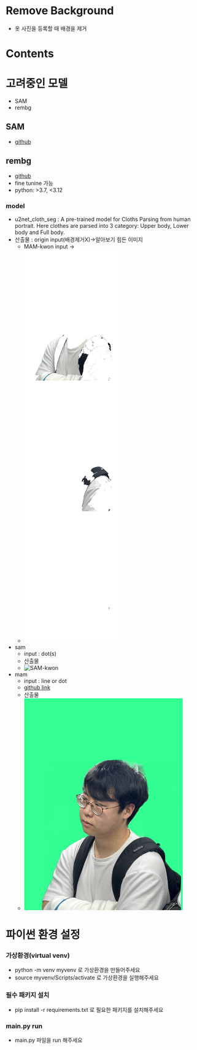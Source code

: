 # Remove Background 
- 옷 사진을 등록할 때 배경을 제거
# Contents

# 고려중인 모델
- SAM
- rembg
## SAM
- [github](https://github.com/facebookresearch/segment-anything)
## rembg
- [github](https://github.com/danielgatis/rembg)
- fine tunine 가능
- python: >3.7, <3.12
### model

- u2net_cloth_seg :  A pre-trained model for Cloths Parsing from human portrait. Here clothes are parsed into 3 category: Upper body, Lower body and Full body.
- 산출물 : origin input(배경제거X)->알아보기 힘든 이미지
  - MAM-kwon input ->
  - ![kwon](./imgs/MAM-u2net_cloth-kwon.png)
- sam
  - input : dot(s)
  - 산출물
  - ![SAM-kwon](./imgs/SAM-kwon.png)
- mam
  - input : line or dot 
  - [github link](https://github.com/SHI-Labs/Matting-Anything)
  - 산출물
  - ![kwon](./imgs/MAM-kwon.png)






# 파이썬 환경 설정
### 가상환경(virtual venv)
- python -m venv myvenv 로 가상환경을 만들어주세요
- source myvenv/Scripts/activate 로 가상환경을 실행해주세요
### 필수 패키지 설치
- pip install -r requirements.txt 로 필요한 패키지를 설치해주세요
### main.py run
- main.py 파일을 run 해주세요